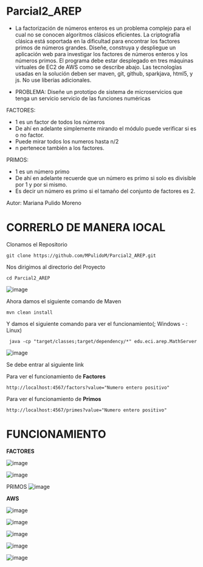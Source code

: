 # Parcial2_AREP

- La factorización de números enteros es un problema complejo para el cual no se conocen algoritmos clásicos eficientes. La criptografía clásica está soportada en la dificultad para encontrar los factores primos de números grandes.
Diseñe, construya y despliegue un aplicación web para investigar los factores de números enteros y los números primos. El programa debe estar desplegado en tres máquinas virtuales de EC2 de AWS como se describe abajo. Las tecnologías usadas en la solución deben ser maven, git, github, sparkjava, html5, y js. No use liberías adicionales.

- PROBLEMA:
Diseñe un prototipo de sistema de microservicios que tenga un servicio servicio de las funciones numéricas


FACTORES:
- 1 es un factor de todos los números
- De ahí en adelante simplemente mirando el módulo puede verificar si es o no factor.
- Puede mirar todos los numeros hasta n/2
- n pertenece también a los factores.


PRIMOS: 
- 1 es un número primo
- De ahí en adelante recuerde que un número es primo si solo es divisible por 1 y por si mismo.
- Es decir un número es primo si el tamaño del conjunto de factores es 2.


Autor: Mariana Pulido Moreno 

# CORRERLO DE MANERA lOCAL

Clonamos el Repositorio
```
git clone https://github.com/MPulidoM/Parcial2_AREP.git
```
Nos dirigimos al directorio del Proyecto
```
cd Parcial2_AREP
```
![image](https://github.com/MPulidoM/Parcial2_AREP/assets/118181543/a612a531-d6ef-490f-9869-a2e17878255e)

Ahora damos el siguiente comando de Maven 
```
mvn clean install
```
Y damos el siguiente comando para ver el funcionamiento(; Windows - : Linux)
```
 java -cp "target/classes;target/dependency/*" edu.eci.arep.MathServer
```
![image](https://github.com/MPulidoM/Parcial2_AREP/assets/118181543/cf827730-de73-4c1f-8dfb-423bbcd7acb6)

Se debe entrar al siguiente link

Para ver el funcionamiento de **Factores**
```
http://localhost:4567/factors?value="Numero entero positivo"
```
Para ver el funcionamiento de **Primos**
```
http://localhost:4567/primes?value="Numero entero positivo"
```

# FUNCIONAMIENTO

**FACTORES**

![image](https://github.com/MPulidoM/Parcial2_AREP/assets/118181543/c4ee943f-f978-46ae-8c91-4b7d4b86e115)

![image](https://github.com/MPulidoM/Parcial2_AREP/assets/118181543/0ca3c91b-f556-4cec-b567-ab230a950d5c)

PRIMOS
![image](https://github.com/MPulidoM/Parcial2_AREP/assets/118181543/977967a9-99b0-455c-b493-ea40e30b5464)



**AWS**

![image](https://github.com/MPulidoM/Parcial2_AREP/assets/118181543/5c5a46bd-a6dd-4825-9777-d1a836a7947a)

![image](https://github.com/MPulidoM/Parcial2_AREP/assets/118181543/66198177-a7d6-4fde-91f3-584aecb9c4f0)

![image](https://github.com/MPulidoM/Parcial2_AREP/assets/118181543/db7e234e-4a05-4371-b368-977398359638)

![image](https://github.com/MPulidoM/Parcial2_AREP/assets/118181543/c6a41477-1a84-4a7f-8f9c-ad705c2d98a5)

![image](https://github.com/MPulidoM/Parcial2_AREP/assets/118181543/44761ba9-12c3-4fe6-9dc2-10dab8ce6bcb)











